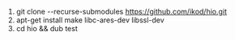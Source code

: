 1. git clone --recurse-submodules https://github.com/ikod/hio.git
2. apt-get install make libc-ares-dev libssl-dev
3. cd hio && dub test
